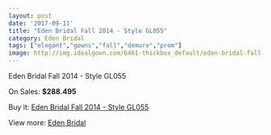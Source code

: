 ```yaml
---
layout: post
date: '2017-09-11'
title: "Eden Bridal Fall 2014 - Style GL055"
category: Eden Bridal
tags: ["elegant","gowns","fall","demure","prom"]
image: http://img.idealgown.com/6461-thickbox_default/eden-bridal-fall-2014-style-gl055.jpg
---
```

Eden Bridal Fall 2014 - Style GL055

On Sales: **$288.495**
<a href="https://www.idealgown.com/en/eden-bridal/2821-eden-bridal-fall-2014-style-gl055.html"><amp-img layout="responsive" width="600" height="600" src="//img.idealgown.com/6461-thickbox_default/eden-bridal-fall-2014-style-gl055.jpg" alt="Eden Bridal Fall 2014 - Style GL055 0" /></a>
<a href="https://www.idealgown.com/en/eden-bridal/2821-eden-bridal-fall-2014-style-gl055.html"><amp-img layout="responsive" width="600" height="600" src="//img.idealgown.com/6463-thickbox_default/eden-bridal-fall-2014-style-gl055.jpg" alt="Eden Bridal Fall 2014 - Style GL055 1" /></a>
<a href="https://www.idealgown.com/en/eden-bridal/2821-eden-bridal-fall-2014-style-gl055.html"><amp-img layout="responsive" width="600" height="600" src="//img.idealgown.com/6462-thickbox_default/eden-bridal-fall-2014-style-gl055.jpg" alt="Eden Bridal Fall 2014 - Style GL055 2" /></a>
<a href="https://www.idealgown.com/en/eden-bridal/2821-eden-bridal-fall-2014-style-gl055.html"><amp-img layout="responsive" width="600" height="600" src="//img.idealgown.com/6460-thickbox_default/eden-bridal-fall-2014-style-gl055.jpg" alt="Eden Bridal Fall 2014 - Style GL055 3" /></a>

Buy it: [Eden Bridal Fall 2014 - Style GL055](https://www.idealgown.com/en/eden-bridal/2821-eden-bridal-fall-2014-style-gl055.html "Eden Bridal Fall 2014 - Style GL055")

View more: [Eden Bridal](https://www.idealgown.com/en/34-eden-bridal "Eden Bridal")